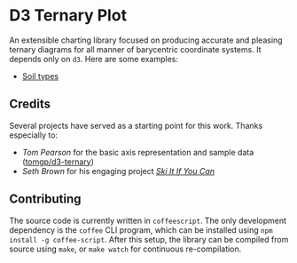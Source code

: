 # D3 Ternary Plot

An extensible charting library focused on producing accurate
and pleasing ternary diagrams for all manner of barycentric
coordinate systems. It depends only on `d3`.
Here are some examples:

- [Soil types](http://bl.ocks.org/988167471993bc2ece29)

## Credits

Several projects have served as a starting point for this
work. Thanks especially to:

- *Tom Pearson* for the basic axis representation
  and sample data
  ([tomgp/d3-ternary](https://github.com/tomgp/d3-ternary))
- *Seth Brown* for his engaging project [*Ski It If You
  Can*](http://www.drbunsen.org/projects/ski-it-if-you-can/)

## Contributing

The source code is currently written in `coffeescript`. The
only development dependency is the `coffee` CLI program,
which can be installed using `npm install -g coffee-script`.
After this setup, the library can be compiled from source
using `make`, or `make watch` for continuous re-compilation.
